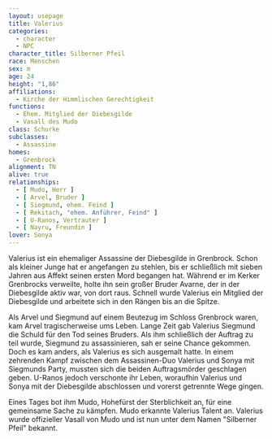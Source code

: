 ```yaml
---
layout: usepage
title: Valerius
categories:
  - character
  - NPC
character_title: Silberner Pfeil
race: Menschen
sex: m
age: 24
height: "1,86"
affiliations:
  - Kirche der Himmlischen Gerechtigkeit
functions:
  - Ehem. Mitglied der Diebesgilde
  - Vasall des Mudo
class: Schurke
subclasses:
  - Assassine
homes:
  - Grenbrock
alignment: TN
alive: true
relationships:
  - [ Mudo, Herr ]
  - [ Arvel, Bruder ]
  - [ Siegmund, ehem. Feind ]
  - [ Rekitach, "ehem. Anführer, Feind" ]
  - [ U-Ranos, Vertrauter ]
  - [ Nayru, Freundin ]
lover: Sonya
---
```


Valerius ist ein ehemaliger Assassine der Diebesgilde in Grenbrock. Schon als kleiner Junge hat er angefangen zu
stehlen, bis er schließlich mit sieben Jahren aus Affekt seinen ersten Mord begangen hat. Während er im Kerker
Grenbrocks verweilte, holte ihn sein großer Bruder Avarne, der in der Diebesgilde aktiv war, von dort raus. Schnell
wurde Valerius ein Mitglied der Diebesgilde und arbeitete sich in den Rängen bis an die Spitze.

Als Arvel und Siegmund auf einem Beutezug im Schloss Grenbrock waren, kam Arvel tragischerweise ums Leben. Lange Zeit
gab Valerius Siegmund die Schuld für den Tod seines Bruders. Als ihm schließlich der Auftrag zu teil wurde, Siegmund zu
assassinieren, sah er seine Chance gekommen. Doch es kam anders, als Valerius es sich ausgemalt hatte. In einem
zehrenden Kampf zwischen dem Assassinen-Duo Valerius und Sonya mit Siegmunds Party, mussten sich die beiden
Auftragsmörder geschlagen geben. U-Ranos jedoch verschonte ihr Leben, woraufhin Valerius und Sonya mit der Diebesgilde
abschlossen und vorerst getrennte Wege gingen.

Eines Tages bot ihm Mudo, Hohefürst der Sterblichkeit an, für eine gemeinsame Sache zu kämpfen. Mudo erkannte Valerius
Talent an. Valerius wurde offizieller Vasall von Mudo und ist nun unter dem Namen "Silberner Pfeil" bekannt.